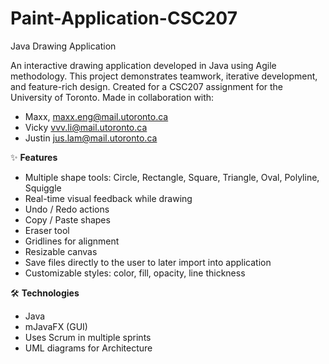 # Paint-Application-CSC207
Java Drawing Application

An interactive drawing application developed in Java using Agile methodology. This project demonstrates teamwork, iterative development, and feature-rich design. Created for a CSC207 assignment for the University of Toronto. Made in collaboration with:
- Maxx, maxx.eng@mail.utoronto.ca
- Vicky vvv.li@mail.utoronto.ca
- Justin jus.lam@mail.utoronto.ca

✨ **Features**

- Multiple shape tools: Circle, Rectangle, Square, Triangle, Oval, Polyline, Squiggle
- Real-time visual feedback while drawing
- Undo / Redo actions
- Copy / Paste shapes
- Eraser tool
- Gridlines for alignment
- Resizable canvas
- Save files directly to the user to later import into application
- Customizable styles: color, fill, opacity, line thickness

🛠️ **Technologies**

- Java
- mJavaFX (GUI)
- Uses Scrum in multiple sprints
- UML diagrams for Architecture
